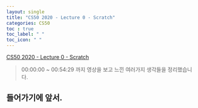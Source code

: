 ```yaml
---
layout: single
title: "CS50 2020 - Lecture 0 - Scratch"
categories: CS50
toc : true
toc_label: " "
toc_icon: " " 
---
```


[CS50 2020 - Lecture 0 - Scratch](https://www.youtube.com/watch?v=mLNZuZPavU0&list=PLSpnHWTONcJ0yu08sVeiBNynseNlFXhPq)

> 00:00:00 ~ 00:54:29 까지 영상을 보고 느낀 여러가지 생각들을 정리했습니다.


## 들어가기에 앞서.